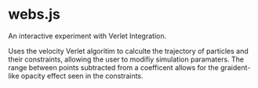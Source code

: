 # webs.js
An interactive experiment with Verlet Integration.

Uses the velocity Verlet algoritim to calculte the trajectory of particles and their constraints, allowing the user to modifiy simulation paramaters.
The range between points subtracted from a coefficent allows for the graident-like opacity effect seen in the constraints. 
